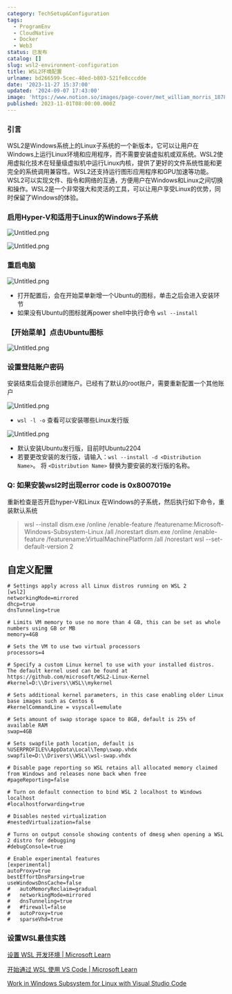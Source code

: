 ```yaml
---
category: TechSetup&Configuration
tags:
  - ProgramEnv
  - CloudNative
  - Docker
  - Web3
status: 已发布
catalog: []
slug: wsl2-environment-configuration
title: WSL2环境配置
urlname: bd266599-5cec-40ed-b803-521fe8cccdde
date: '2023-11-27 15:37:00'
updated: '2024-09-07 17:43:00'
image: 'https://www.notion.so/images/page-cover/met_william_morris_1878.jpg'
published: 2023-11-01T08:00:00.000Z
---
```


### 引言


WSL2是Windows系统上的Linux子系统的一个新版本，它可以让用户在Windows上运行Linux环境和应用程序，而不需要安装虚拟机或双系统。WSL2使用虚拟化技术在轻量级虚拟机中运行Linux内核，提供了更好的文件系统性能和更完全的系统调用兼容性。WSL2还支持运行图形应用程序和GPU加速等功能。WSL2可以实现文件、指令和网络的互通，方便用户在Windows和Linux之间切换和操作。WSL2是一个非常强大和灵活的工具，可以让用户享受Linux的优势，同时保留了Windows的体验。


### 启用Hyper-V和适用于Linux的Windows子系统


![Untitled.png](https://prod-files-secure.s3.us-west-2.amazonaws.com/5d24fe63-e567-4804-86f9-9fdc62e13082/62efe4d1-37d6-4606-a7b8-34dcd63ff38a/Untitled.png?X-Amz-Algorithm=AWS4-HMAC-SHA256&X-Amz-Content-Sha256=UNSIGNED-PAYLOAD&X-Amz-Credential=ASIAZI2LB4667E2SRR77%2F20250208%2Fus-west-2%2Fs3%2Faws4_request&X-Amz-Date=20250208T213259Z&X-Amz-Expires=3600&X-Amz-Security-Token=IQoJb3JpZ2luX2VjEH4aCXVzLXdlc3QtMiJHMEUCIQD%2F058Dj%2FZyp8iL6HW8eR6wg2qmIDUcmzRl9a05vMfl5gIgWoBpMwFtdZS58ZPAUl81kCXonbou5kSf0cVUS%2F0n4EYqiAQIl%2F%2F%2F%2F%2F%2F%2F%2F%2F%2F%2FARAAGgw2Mzc0MjMxODM4MDUiDGz1S4DzPT4PxTm5HSrcA68nFL6EVmCNJNzMA5J9gSojyHm3j6Ml0uHr5QqZSS7faFY4ADtruw8kHuF2pMzx3%2F%2BKZhQpJbVL%2F1bGeod2mW0s%2F2IyyawEeBHbCr5s%2BGqBtXGqUiBOZb%2FlofNzcYs3OlbhftTdFysj9SLhYfWc%2BuzWYPTCSCQtRPNQt1vC2F5WqC0B%2FBexgVNnXoddCAD8FWv15vKZ%2BHx57%2FreEUDNXRQCCBYJIkou7YTql7kfkcsWpm4k5XP%2BURQuVMgEkmzf7n0KW%2B%2Flo%2F0iHHJuBWwbQTA3eYuUd5z4dcOauIAhXpGWIInM%2FLPIakHH%2B%2Bppz6sJwPsYSKkhL3YIeYAo2%2BrBN4lv9nSQRjEf1ZdF%2FVCZmNOcmf8xs0ya2SK0c7VrZisCjxrOnruvRKa0qImZO7ialUR6peu%2BWstXY2cVoLRDExkqfR0qIYMVclhk2rpZ1ZY%2B74ua100II2pUwTYMt4IJ67KbWatCpBgswN%2FerxOJYgs9Hktpw1ACs30ceZL%2FDvYHZ4NI5rtKh%2FMXR0znf36GRCYfEVpJCIsGAMQgTQnhs1EznrTxq5OL14n2geDG4gROoxZ167bRNdSf4hEPWLPGeD5AWAZjL4OYtqYg3x%2F7uur32eq9r0YOvUBzi%2FYVMImXn70GOqUBP77HFofcqL%2B5PmYvPDck82gZHTUbF0EjlRkGzb5fHa5TwwKqlI4X3etT6iCFPGuz8%2B5EkqmIGDMXOct%2FCaRta6DmcEKRbo1o2159Fzqnd4pEKpyBMHQ945IQz1RNgC06%2Bmr1F0tsG5Tcq2BLieBHAKjR9GMygL1PmPDGRedLAwYCmm67JAFepS3FFbtCR1AiVEzhxCbKFuR0hDdwAIZLc17MgqiW&X-Amz-Signature=c42bffeadff9a715c1bd0a625795971a51cf13ea2c038eb946ad09c987d792d8&X-Amz-SignedHeaders=host&x-id=GetObject)


![Untitled.png](https://prod-files-secure.s3.us-west-2.amazonaws.com/5d24fe63-e567-4804-86f9-9fdc62e13082/74866fe6-9ce5-4055-94c5-4900f6f5ff8b/Untitled.png?X-Amz-Algorithm=AWS4-HMAC-SHA256&X-Amz-Content-Sha256=UNSIGNED-PAYLOAD&X-Amz-Credential=ASIAZI2LB4667E2SRR77%2F20250208%2Fus-west-2%2Fs3%2Faws4_request&X-Amz-Date=20250208T213259Z&X-Amz-Expires=3600&X-Amz-Security-Token=IQoJb3JpZ2luX2VjEH4aCXVzLXdlc3QtMiJHMEUCIQD%2F058Dj%2FZyp8iL6HW8eR6wg2qmIDUcmzRl9a05vMfl5gIgWoBpMwFtdZS58ZPAUl81kCXonbou5kSf0cVUS%2F0n4EYqiAQIl%2F%2F%2F%2F%2F%2F%2F%2F%2F%2F%2FARAAGgw2Mzc0MjMxODM4MDUiDGz1S4DzPT4PxTm5HSrcA68nFL6EVmCNJNzMA5J9gSojyHm3j6Ml0uHr5QqZSS7faFY4ADtruw8kHuF2pMzx3%2F%2BKZhQpJbVL%2F1bGeod2mW0s%2F2IyyawEeBHbCr5s%2BGqBtXGqUiBOZb%2FlofNzcYs3OlbhftTdFysj9SLhYfWc%2BuzWYPTCSCQtRPNQt1vC2F5WqC0B%2FBexgVNnXoddCAD8FWv15vKZ%2BHx57%2FreEUDNXRQCCBYJIkou7YTql7kfkcsWpm4k5XP%2BURQuVMgEkmzf7n0KW%2B%2Flo%2F0iHHJuBWwbQTA3eYuUd5z4dcOauIAhXpGWIInM%2FLPIakHH%2B%2Bppz6sJwPsYSKkhL3YIeYAo2%2BrBN4lv9nSQRjEf1ZdF%2FVCZmNOcmf8xs0ya2SK0c7VrZisCjxrOnruvRKa0qImZO7ialUR6peu%2BWstXY2cVoLRDExkqfR0qIYMVclhk2rpZ1ZY%2B74ua100II2pUwTYMt4IJ67KbWatCpBgswN%2FerxOJYgs9Hktpw1ACs30ceZL%2FDvYHZ4NI5rtKh%2FMXR0znf36GRCYfEVpJCIsGAMQgTQnhs1EznrTxq5OL14n2geDG4gROoxZ167bRNdSf4hEPWLPGeD5AWAZjL4OYtqYg3x%2F7uur32eq9r0YOvUBzi%2FYVMImXn70GOqUBP77HFofcqL%2B5PmYvPDck82gZHTUbF0EjlRkGzb5fHa5TwwKqlI4X3etT6iCFPGuz8%2B5EkqmIGDMXOct%2FCaRta6DmcEKRbo1o2159Fzqnd4pEKpyBMHQ945IQz1RNgC06%2Bmr1F0tsG5Tcq2BLieBHAKjR9GMygL1PmPDGRedLAwYCmm67JAFepS3FFbtCR1AiVEzhxCbKFuR0hDdwAIZLc17MgqiW&X-Amz-Signature=704e8fd9136b7208d47de85fa7fa54c4a6e9c1af03152b467862b99e0a83659c&X-Amz-SignedHeaders=host&x-id=GetObject)


### 重启电脑


![Untitled.png](https://prod-files-secure.s3.us-west-2.amazonaws.com/5d24fe63-e567-4804-86f9-9fdc62e13082/ed8ca255-2fda-4c1b-9b1a-f1896300e8e7/Untitled.png?X-Amz-Algorithm=AWS4-HMAC-SHA256&X-Amz-Content-Sha256=UNSIGNED-PAYLOAD&X-Amz-Credential=ASIAZI2LB4667E2SRR77%2F20250208%2Fus-west-2%2Fs3%2Faws4_request&X-Amz-Date=20250208T213259Z&X-Amz-Expires=3600&X-Amz-Security-Token=IQoJb3JpZ2luX2VjEH4aCXVzLXdlc3QtMiJHMEUCIQD%2F058Dj%2FZyp8iL6HW8eR6wg2qmIDUcmzRl9a05vMfl5gIgWoBpMwFtdZS58ZPAUl81kCXonbou5kSf0cVUS%2F0n4EYqiAQIl%2F%2F%2F%2F%2F%2F%2F%2F%2F%2F%2FARAAGgw2Mzc0MjMxODM4MDUiDGz1S4DzPT4PxTm5HSrcA68nFL6EVmCNJNzMA5J9gSojyHm3j6Ml0uHr5QqZSS7faFY4ADtruw8kHuF2pMzx3%2F%2BKZhQpJbVL%2F1bGeod2mW0s%2F2IyyawEeBHbCr5s%2BGqBtXGqUiBOZb%2FlofNzcYs3OlbhftTdFysj9SLhYfWc%2BuzWYPTCSCQtRPNQt1vC2F5WqC0B%2FBexgVNnXoddCAD8FWv15vKZ%2BHx57%2FreEUDNXRQCCBYJIkou7YTql7kfkcsWpm4k5XP%2BURQuVMgEkmzf7n0KW%2B%2Flo%2F0iHHJuBWwbQTA3eYuUd5z4dcOauIAhXpGWIInM%2FLPIakHH%2B%2Bppz6sJwPsYSKkhL3YIeYAo2%2BrBN4lv9nSQRjEf1ZdF%2FVCZmNOcmf8xs0ya2SK0c7VrZisCjxrOnruvRKa0qImZO7ialUR6peu%2BWstXY2cVoLRDExkqfR0qIYMVclhk2rpZ1ZY%2B74ua100II2pUwTYMt4IJ67KbWatCpBgswN%2FerxOJYgs9Hktpw1ACs30ceZL%2FDvYHZ4NI5rtKh%2FMXR0znf36GRCYfEVpJCIsGAMQgTQnhs1EznrTxq5OL14n2geDG4gROoxZ167bRNdSf4hEPWLPGeD5AWAZjL4OYtqYg3x%2F7uur32eq9r0YOvUBzi%2FYVMImXn70GOqUBP77HFofcqL%2B5PmYvPDck82gZHTUbF0EjlRkGzb5fHa5TwwKqlI4X3etT6iCFPGuz8%2B5EkqmIGDMXOct%2FCaRta6DmcEKRbo1o2159Fzqnd4pEKpyBMHQ945IQz1RNgC06%2Bmr1F0tsG5Tcq2BLieBHAKjR9GMygL1PmPDGRedLAwYCmm67JAFepS3FFbtCR1AiVEzhxCbKFuR0hDdwAIZLc17MgqiW&X-Amz-Signature=ec231f4a28016bc6ce010db633f00c3f3610e749c81da15c385f4a1813d3eb68&X-Amz-SignedHeaders=host&x-id=GetObject)

- 打开配置后，会在开始菜单新增一个Ubuntu的图标，单击之后会进入安装环节
- 如果没有Ubuntu的图标就再power shell中执行命令 `wsl --install`

### 【开始菜单】点击Ubuntu图标


![Untitled.png](https://prod-files-secure.s3.us-west-2.amazonaws.com/5d24fe63-e567-4804-86f9-9fdc62e13082/d7415a12-f453-43fe-a604-a208d85638a3/Untitled.png?X-Amz-Algorithm=AWS4-HMAC-SHA256&X-Amz-Content-Sha256=UNSIGNED-PAYLOAD&X-Amz-Credential=ASIAZI2LB4667E2SRR77%2F20250208%2Fus-west-2%2Fs3%2Faws4_request&X-Amz-Date=20250208T213259Z&X-Amz-Expires=3600&X-Amz-Security-Token=IQoJb3JpZ2luX2VjEH4aCXVzLXdlc3QtMiJHMEUCIQD%2F058Dj%2FZyp8iL6HW8eR6wg2qmIDUcmzRl9a05vMfl5gIgWoBpMwFtdZS58ZPAUl81kCXonbou5kSf0cVUS%2F0n4EYqiAQIl%2F%2F%2F%2F%2F%2F%2F%2F%2F%2F%2FARAAGgw2Mzc0MjMxODM4MDUiDGz1S4DzPT4PxTm5HSrcA68nFL6EVmCNJNzMA5J9gSojyHm3j6Ml0uHr5QqZSS7faFY4ADtruw8kHuF2pMzx3%2F%2BKZhQpJbVL%2F1bGeod2mW0s%2F2IyyawEeBHbCr5s%2BGqBtXGqUiBOZb%2FlofNzcYs3OlbhftTdFysj9SLhYfWc%2BuzWYPTCSCQtRPNQt1vC2F5WqC0B%2FBexgVNnXoddCAD8FWv15vKZ%2BHx57%2FreEUDNXRQCCBYJIkou7YTql7kfkcsWpm4k5XP%2BURQuVMgEkmzf7n0KW%2B%2Flo%2F0iHHJuBWwbQTA3eYuUd5z4dcOauIAhXpGWIInM%2FLPIakHH%2B%2Bppz6sJwPsYSKkhL3YIeYAo2%2BrBN4lv9nSQRjEf1ZdF%2FVCZmNOcmf8xs0ya2SK0c7VrZisCjxrOnruvRKa0qImZO7ialUR6peu%2BWstXY2cVoLRDExkqfR0qIYMVclhk2rpZ1ZY%2B74ua100II2pUwTYMt4IJ67KbWatCpBgswN%2FerxOJYgs9Hktpw1ACs30ceZL%2FDvYHZ4NI5rtKh%2FMXR0znf36GRCYfEVpJCIsGAMQgTQnhs1EznrTxq5OL14n2geDG4gROoxZ167bRNdSf4hEPWLPGeD5AWAZjL4OYtqYg3x%2F7uur32eq9r0YOvUBzi%2FYVMImXn70GOqUBP77HFofcqL%2B5PmYvPDck82gZHTUbF0EjlRkGzb5fHa5TwwKqlI4X3etT6iCFPGuz8%2B5EkqmIGDMXOct%2FCaRta6DmcEKRbo1o2159Fzqnd4pEKpyBMHQ945IQz1RNgC06%2Bmr1F0tsG5Tcq2BLieBHAKjR9GMygL1PmPDGRedLAwYCmm67JAFepS3FFbtCR1AiVEzhxCbKFuR0hDdwAIZLc17MgqiW&X-Amz-Signature=1cf6882ba01642ca481a3b433e22d4e01609b215bf111d9c0bc647ff41e904fd&X-Amz-SignedHeaders=host&x-id=GetObject)


### 设置登陆账户密码


安装结束后会提示创建账户。已经有了默认的root账户，需要重新配置一个其他账户


![Untitled.png](https://prod-files-secure.s3.us-west-2.amazonaws.com/5d24fe63-e567-4804-86f9-9fdc62e13082/bb38a6ce-031e-4122-9787-de509d2240bf/Untitled.png?X-Amz-Algorithm=AWS4-HMAC-SHA256&X-Amz-Content-Sha256=UNSIGNED-PAYLOAD&X-Amz-Credential=ASIAZI2LB4667E2SRR77%2F20250208%2Fus-west-2%2Fs3%2Faws4_request&X-Amz-Date=20250208T213259Z&X-Amz-Expires=3600&X-Amz-Security-Token=IQoJb3JpZ2luX2VjEH4aCXVzLXdlc3QtMiJHMEUCIQD%2F058Dj%2FZyp8iL6HW8eR6wg2qmIDUcmzRl9a05vMfl5gIgWoBpMwFtdZS58ZPAUl81kCXonbou5kSf0cVUS%2F0n4EYqiAQIl%2F%2F%2F%2F%2F%2F%2F%2F%2F%2F%2FARAAGgw2Mzc0MjMxODM4MDUiDGz1S4DzPT4PxTm5HSrcA68nFL6EVmCNJNzMA5J9gSojyHm3j6Ml0uHr5QqZSS7faFY4ADtruw8kHuF2pMzx3%2F%2BKZhQpJbVL%2F1bGeod2mW0s%2F2IyyawEeBHbCr5s%2BGqBtXGqUiBOZb%2FlofNzcYs3OlbhftTdFysj9SLhYfWc%2BuzWYPTCSCQtRPNQt1vC2F5WqC0B%2FBexgVNnXoddCAD8FWv15vKZ%2BHx57%2FreEUDNXRQCCBYJIkou7YTql7kfkcsWpm4k5XP%2BURQuVMgEkmzf7n0KW%2B%2Flo%2F0iHHJuBWwbQTA3eYuUd5z4dcOauIAhXpGWIInM%2FLPIakHH%2B%2Bppz6sJwPsYSKkhL3YIeYAo2%2BrBN4lv9nSQRjEf1ZdF%2FVCZmNOcmf8xs0ya2SK0c7VrZisCjxrOnruvRKa0qImZO7ialUR6peu%2BWstXY2cVoLRDExkqfR0qIYMVclhk2rpZ1ZY%2B74ua100II2pUwTYMt4IJ67KbWatCpBgswN%2FerxOJYgs9Hktpw1ACs30ceZL%2FDvYHZ4NI5rtKh%2FMXR0znf36GRCYfEVpJCIsGAMQgTQnhs1EznrTxq5OL14n2geDG4gROoxZ167bRNdSf4hEPWLPGeD5AWAZjL4OYtqYg3x%2F7uur32eq9r0YOvUBzi%2FYVMImXn70GOqUBP77HFofcqL%2B5PmYvPDck82gZHTUbF0EjlRkGzb5fHa5TwwKqlI4X3etT6iCFPGuz8%2B5EkqmIGDMXOct%2FCaRta6DmcEKRbo1o2159Fzqnd4pEKpyBMHQ945IQz1RNgC06%2Bmr1F0tsG5Tcq2BLieBHAKjR9GMygL1PmPDGRedLAwYCmm67JAFepS3FFbtCR1AiVEzhxCbKFuR0hDdwAIZLc17MgqiW&X-Amz-Signature=8b0cb7351830b834447c6d11d2d15428883540d0d5b710a0a09c6c03294556ba&X-Amz-SignedHeaders=host&x-id=GetObject)

- `wsl -l -o` 查看可以安装哪些Linux发行版

![Untitled.png](https://prod-files-secure.s3.us-west-2.amazonaws.com/5d24fe63-e567-4804-86f9-9fdc62e13082/4b4e5e2f-4e13-4651-8884-559a62c38137/Untitled.png?X-Amz-Algorithm=AWS4-HMAC-SHA256&X-Amz-Content-Sha256=UNSIGNED-PAYLOAD&X-Amz-Credential=ASIAZI2LB4667E2SRR77%2F20250208%2Fus-west-2%2Fs3%2Faws4_request&X-Amz-Date=20250208T213259Z&X-Amz-Expires=3600&X-Amz-Security-Token=IQoJb3JpZ2luX2VjEH4aCXVzLXdlc3QtMiJHMEUCIQD%2F058Dj%2FZyp8iL6HW8eR6wg2qmIDUcmzRl9a05vMfl5gIgWoBpMwFtdZS58ZPAUl81kCXonbou5kSf0cVUS%2F0n4EYqiAQIl%2F%2F%2F%2F%2F%2F%2F%2F%2F%2F%2FARAAGgw2Mzc0MjMxODM4MDUiDGz1S4DzPT4PxTm5HSrcA68nFL6EVmCNJNzMA5J9gSojyHm3j6Ml0uHr5QqZSS7faFY4ADtruw8kHuF2pMzx3%2F%2BKZhQpJbVL%2F1bGeod2mW0s%2F2IyyawEeBHbCr5s%2BGqBtXGqUiBOZb%2FlofNzcYs3OlbhftTdFysj9SLhYfWc%2BuzWYPTCSCQtRPNQt1vC2F5WqC0B%2FBexgVNnXoddCAD8FWv15vKZ%2BHx57%2FreEUDNXRQCCBYJIkou7YTql7kfkcsWpm4k5XP%2BURQuVMgEkmzf7n0KW%2B%2Flo%2F0iHHJuBWwbQTA3eYuUd5z4dcOauIAhXpGWIInM%2FLPIakHH%2B%2Bppz6sJwPsYSKkhL3YIeYAo2%2BrBN4lv9nSQRjEf1ZdF%2FVCZmNOcmf8xs0ya2SK0c7VrZisCjxrOnruvRKa0qImZO7ialUR6peu%2BWstXY2cVoLRDExkqfR0qIYMVclhk2rpZ1ZY%2B74ua100II2pUwTYMt4IJ67KbWatCpBgswN%2FerxOJYgs9Hktpw1ACs30ceZL%2FDvYHZ4NI5rtKh%2FMXR0znf36GRCYfEVpJCIsGAMQgTQnhs1EznrTxq5OL14n2geDG4gROoxZ167bRNdSf4hEPWLPGeD5AWAZjL4OYtqYg3x%2F7uur32eq9r0YOvUBzi%2FYVMImXn70GOqUBP77HFofcqL%2B5PmYvPDck82gZHTUbF0EjlRkGzb5fHa5TwwKqlI4X3etT6iCFPGuz8%2B5EkqmIGDMXOct%2FCaRta6DmcEKRbo1o2159Fzqnd4pEKpyBMHQ945IQz1RNgC06%2Bmr1F0tsG5Tcq2BLieBHAKjR9GMygL1PmPDGRedLAwYCmm67JAFepS3FFbtCR1AiVEzhxCbKFuR0hDdwAIZLc17MgqiW&X-Amz-Signature=350c34b638fcfccd890492e4c75424bb9387bd03035d49519c7c3efd2dd4af59&X-Amz-SignedHeaders=host&x-id=GetObject)

- 默认安装Ubuntu发行版，目前时Ubuntu2204
- 若要更改安装的发行版，请输入：`wsl --install -d <Distribution Name>`。 将 `<Distribution Name>` 替换为要安装的发行版的名称。

### Q: 如果安装wsl2时出现error code is 0x8007019e


重新检查是否开启hyper-V和Linux 在Windows的子系统，然后执行如下命令，重装默认系统

> wsl --install
> dism.exe /online /enable-feature /featurename:Microsoft-Windows-Subsystem-Linux /all /norestart
> dism.exe /online /enable-feature /featurename:VirtualMachinePlatform /all /norestart
> wsl --set-default-version 2

## 自定义配置


```shell
# Settings apply across all Linux distros running on WSL 2
[wsl2]
networkingMode=mirrored
dhcp=true
dnsTunneling=true

# Limits VM memory to use no more than 4 GB, this can be set as whole numbers using GB or MB
memory=4GB 

# Sets the VM to use two virtual processors
processors=4

# Specify a custom Linux kernel to use with your installed distros. The default kernel used can be found at https://github.com/microsoft/WSL2-Linux-Kernel
#kernel=D:\\Drivers\\WSL\\mykernel

# Sets additional kernel parameters, in this case enabling older Linux base images such as Centos 6
#kernelCommandLine = vsyscall=emulate

# Sets amount of swap storage space to 8GB, default is 25% of available RAM
swap=4GB

# Sets swapfile path location, default is %USERPROFILE%\AppData\Local\Temp\swap.vhdx
swapfile=D:\\Drivers\\WSL\\wsl-swap.vhdx

# Disable page reporting so WSL retains all allocated memory claimed from Windows and releases none back when free
#pageReporting=false

# Turn on default connection to bind WSL 2 localhost to Windows localhost
#localhostforwarding=true

# Disables nested virtualization
#nestedVirtualization=false

# Turns on output console showing contents of dmesg when opening a WSL 2 distro for debugging
#debugConsole=true

# Enable experimental features
[experimental]
autoProxy=true
bestEffortDnsParsing=true
useWindowsDnsCache=false
#   autoMemoryReclaim=gradual
#   networkingMode=mirrored
#   dnsTunneling=true
#   #firewall=false
#   autoProxy=true
#   sparseVhd=true
```


### 设置WSL最佳实践


[设置 WSL 开发环境 | Microsoft Learn](https://learn.microsoft.com/zh-cn/windows/wsl/setup/environment#set-up-your-linux-username-and-password)


[开始通过 WSL 使用 VS Code | Microsoft Learn](https://learn.microsoft.com/zh-cn/windows/wsl/tutorials/wsl-vscode)


[Work in Windows Subsystem for Linux with Visual Studio Code](https://code.visualstudio.com/docs/remote/wsl-tutorial)

